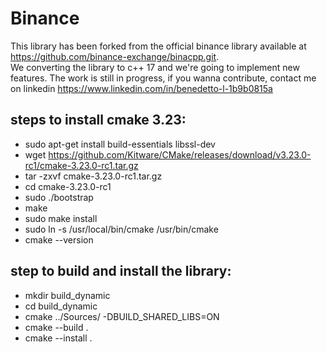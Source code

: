 # Binance
This library has been forked from the official binance library available at https://github.com/binance-exchange/binacpp.git.  
We converting the library to c++ 17 and we're going to implement new features.
The work is still in progress, if you wanna contribute, contact me on linkedin https://www.linkedin.com/in/benedetto-l-1b9b0815a

## steps to install cmake 3.23:

- sudo apt-get install build-essentials libssl-dev
- wget https://github.com/Kitware/CMake/releases/download/v3.23.0-rc1/cmake-3.23.0-rc1.tar.gz
- tar -zxvf cmake-3.23.0-rc1.tar.gz
- cd cmake-3.23.0-rc1
- sudo ./bootstrap
- make
- sudo make install
- sudo ln -s /usr/local/bin/cmake /usr/bin/cmake
- cmake --version

## step to build and install the library:

- mkdir build_dynamic
- cd build_dynamic
- cmake ../Sources/ -DBUILD_SHARED_LIBS=ON
- cmake --build .
- cmake --install .
